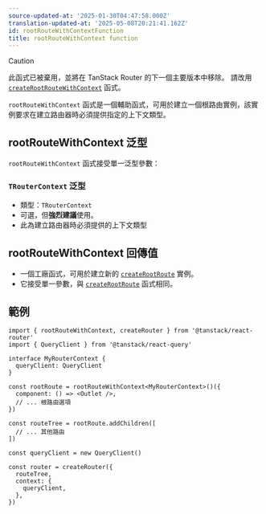 ```yaml
---
source-updated-at: '2025-01-30T04:47:58.000Z'
translation-updated-at: '2025-05-08T20:21:41.162Z'
id: rootRouteWithContextFunction
title: rootRouteWithContext function
---
```


> [!CAUTION]
> 此函式已被棄用，並將在 TanStack Router 的下一個主要版本中移除。
> 請改用 [`createRootRouteWithContext`](./createRootRouteWithContextFunction.md) 函式。

`rootRouteWithContext` 函式是一個輔助函式，可用於建立一個根路由實例，該實例要求在建立路由器時必須提供指定的上下文類型。

## rootRouteWithContext 泛型

`rootRouteWithContext` 函式接受單一泛型參數：

### `TRouterContext` 泛型

- 類型：`TRouterContext`
- 可選，但**強烈建議**使用。
- 此為建立路由器時必須提供的上下文類型

## rootRouteWithContext 回傳值

- 一個工廠函式，可用於建立新的 [`createRootRoute`](./createRootRouteFunction.md) 實例。
- 它接受單一參數，與 [`createRootRoute`](./createRootRouteFunction.md) 函式相同。

## 範例

```tsx
import { rootRouteWithContext, createRouter } from '@tanstack/react-router'
import { QueryClient } from '@tanstack/react-query'

interface MyRouterContext {
  queryClient: QueryClient
}

const rootRoute = rootRouteWithContext<MyRouterContext>()({
  component: () => <Outlet />,
  // ... 根路由選項
})

const routeTree = rootRoute.addChildren([
  // ... 其他路由
])

const queryClient = new QueryClient()

const router = createRouter({
  routeTree,
  context: {
    queryClient,
  },
})
```
